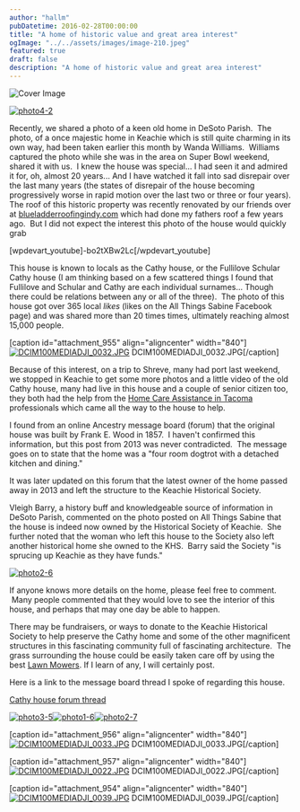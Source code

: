 ```yaml
---
author: "hallm"
pubDatetime: 2016-02-28T00:00:00
title: "A home of historic value and great area interest"
ogImage: "../../assets/images/image-210.jpeg"
featured: true
draft: false
description: "A home of historic value and great area interest"
---
```


![Cover Image](@assets/images/image-210.jpeg)

[![photo4-2](images/photo4-2-1024x683.jpg)](https://allthingssabine.com/wp-content/uploads/2016/02/photo4-2.jpg)

Recently, we shared a photo of a keen old home in DeSoto Parish.  The photo, of a once majestic home in Keachie which is still quite charming in its own way, had been taken earlier this month by Wanda Williams.  Williams captured the photo while she was in the area on Super Bowl weekend, shared it with us.  I knew the house was special... I had seen it and admired it for, oh, almost 20 years... And I have watched it fall into sad disrepair over the last many years (the states of disrepair of the house becoming progressively worse in rapid motion over the last two or three or four years). The roof of this historic property was recently renovated by our friends over at [blueladderroofingindy.com](https://www.blueladderroofingindy.com/) which had done my fathers roof a few years ago.  But I did not expect the interest this photo of the house would quickly grab

\[wpdevart\_youtube\]-bo2tXBw2Lc\[/wpdevart\_youtube\]

<!--more-->

This house is known to locals as the Cathy house, or the Fullilove Schular Cathy house (I am thinking based on a few scattered things I found that Fullilove and Schular and Cathy are each individual surnames... Though there could be relations between any or all of the three).  The photo of this house got over 365 local _likes_ (likes on the All Things Sabine Facebook page) and was shared more than 20 times times, ultimately reaching almost 15,000 people.

\[caption id="attachment\_955" align="aligncenter" width="840"\][![DCIM100MEDIADJI_0032.JPG](images/image-181-1024x768.jpeg)](https://allthingssabine.com/wp-content/uploads/2016/02/image-181.jpeg) DCIM100MEDIADJI\_0032.JPG\[/caption\]

Because of this interest, on a trip to Shreve, many had port last weekend, we stopped in Keachie to get some more photos and a little video of the old Cathy house, many had live in this house and a couple of senior citizen too, they both had the help from the [Home Care Assistance in Tacoma](https://homecareassistance.com/tacoma) professionals which came all the way to the house to help.

I found from an online Ancestry message board (forum) that the original house was built by Frank E. Wood in 1857.  I haven't confirmed this information, but this post from 2013 was never contradicted.  The message goes on to state that the home was a "four room dogtrot with a detached kitchen and dining."

It was later updated on this forum that the latest owner of the home passed away in 2013 and left the structure to the Keachie Historical Society.

Vleigh Barry, a history buff and knowledgeable source of information in DeSoto Parish, commented on the photo posted on All Things Sabine that the house is indeed now owned by the Historical Society of Keachie.  She further noted that the woman who left this house to the Society also left another historical home she owned to the KHS.  Barry said the Society "is sprucing up Keachie as they have funds."

[![photo2-6](images/photo2-6-1024x682.jpg)](https://allthingssabine.com/wp-content/uploads/2016/02/photo2-6.jpg)

If anyone knows more details on the home, please feel free to comment.  Many people commented that they would love to see the interior of this house, and perhaps that may one day be able to happen.

There may be fundraisers, or ways to donate to the Keachie Historical Society to help preserve the Cathy home and some of the other magnificent structures in this fascinating community full of fascinating architecture.  The grass surrounding the house could be easily taken care off by using the best [Lawn Mowers](https://patientgardener.co.uk/best-petrol-lawn-mowers-2020-buyers-guide/). If I learn of any, I will certainly post.

Here is a link to the message board thread I spoke of regarding this house.

[Cathy house forum thread](http://boards.ancestry.com/thread.aspx?o=0&m=1591.1.1.2&p=localities.northam.usa.states.louisiana.parishes.desoto)

[![photo3-5](images/photo3-5-1024x683.jpg)](https://allthingssabine.com/wp-content/uploads/2016/02/photo3-5.jpg)[![photo1-6](images/photo1-6-1024x682.jpg)](https://allthingssabine.com/wp-content/uploads/2016/02/photo1-6.jpg)[![photo2-7](images/photo2-7-1024x682.jpg)](https://allthingssabine.com/wp-content/uploads/2016/02/photo2-7.jpg)

\[caption id="attachment\_956" align="aligncenter" width="840"\][![DCIM100MEDIADJI_0033.JPG](images/image-182-1024x713.jpeg)](https://allthingssabine.com/wp-content/uploads/2016/02/image-182.jpeg) DCIM100MEDIADJI\_0033.JPG\[/caption\]

\[caption id="attachment\_957" align="aligncenter" width="840"\][![DCIM100MEDIADJI_0022.JPG](images/image-183-1024x708.jpeg)](https://allthingssabine.com/wp-content/uploads/2016/02/image-183.jpeg) DCIM100MEDIADJI\_0022.JPG\[/caption\]

\[caption id="attachment\_954" align="aligncenter" width="840"\][![DCIM100MEDIADJI_0039.JPG](images/image-180-1024x724.jpeg)](https://allthingssabine.com/wp-content/uploads/2016/02/image-180.jpeg) DCIM100MEDIADJI\_0039.JPG\[/caption\]
